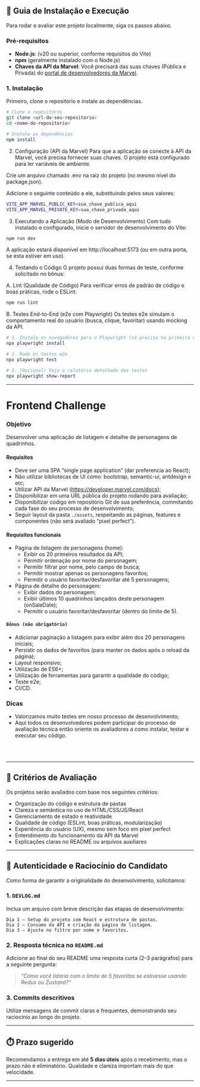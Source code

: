 ## 🚀 Guia de Instalação e Execução

Para rodar e avaliar este projeto localmente, siga os passos abaixo.

### Pré-requisitos
* **Node.js**: (v20 ou superior, conforme requisitos do Vite)
* **npm** (geralmente instalado com o Node.js)
* **Chaves da API da Marvel**: Você precisará das suas chaves (Pública e Privada) do [portal de desenvolvedores da Marvel](https://developer.marvel.com/).

### 1. Instalação

Primeiro, clone o repositório e instale as dependências.

```bash
# Clone o repositório
git clone <url-do-seu-repositorio>
cd <nome-do-repositorio>

# Instale as dependências
npm install
```

2. Configuração (API da Marvel)
Para que a aplicação se conecte à API da Marvel, você precisa fornecer suas chaves. O projeto está configurado para ler variáveis de ambiente.

Crie um arquivo chamado .env na raiz do projeto (no mesmo nível do package.json).

Adicione o seguinte conteúdo a ele, substituindo pelos seus valores:
```bash
VITE_APP_MARVEL_PUBLIC_KEY=sua_chave_publica_aqui
VITE_APP_MARVEL_PRIVATE_KEY=sua_chave_privada_aqui
```

3. Executando a Aplicação (Modo de Desenvolvimento)
Com tudo instalado e configurado, inicie o servidor de desenvolvimento do Vite:

```bash
npm run dev
```
A aplicação estará disponível em http://localhost:5173 (ou em outra porta, se esta estiver em uso).

4. Testando o Código
O projeto possui duas formas de teste, conforme solicitado no bônus:

A. Lint (Qualidade de Código)
Para verificar erros de padrão de código e boas práticas, rode o ESLint:
```bash
npm run lint
```

B. Testes End-to-End (e2e com Playwright)
Os testes e2e simulam o comportamento real do usuário (busca, clique, favoritar) usando mocking da API.

```bash
# 1. Instale os navegadores para o Playwright (só precisa na primeira vez)
npx playwright install

# 2. Rode os testes e2e
npx playwright test

# 3. (Opcional) Veja o relatório detalhado dos testes
npx playwright show-report
```

---

# Frontend Challenge

### Objetivo
Desenvolver uma aplicação de listagem e detalhe de personagens de quadrinhos.

#### Requisitos
- Deve ser uma SPA “single page application” (dar preferencia ao React);
- Não utilizar bibliotecas de UI como: bootstrap, semantic-ui, antdesign e etc;
- Utilizar API da Marvel (https://developer.marvel.com/docs);
- Disponibilizar em uma URL pública do projeto rodando para avaliação;
- Disponibilizar código em repositório Git de sua preferência, commitando cada fase do seu processo de desenvolvimento;
- Seguir layout da pasta `./assets`, respeitando as páginas, features e componentes (não será avaliado “pixel perfect”).

#### Requisitos funcionais
- Página de listagem de personagens (home):
  - Exibir os 20 primeiros resultados da API;
  - Permitir ordenação por nome do personagem;
  - Permitir filtrar por nome, pelo campo de busca;
  - Permitir mostrar apenas os personagens favoritos;
  - Permitir o usuário favoritar/desfavoritar até 5 personagens;
- Página de detalhe do personagem:
  - Exibir dados do personagem;
  - Exibir últimos 10 quadrinhos lançados deste personagem (onSaleDate);
  - Permitir o usuário favoritar/desfavoritar (dentro do limite de 5).
  
#### `Bônus (não obrigatório)`
- Adicionar paginação a listagem para exibir além dos 20 personagens iniciais;
- Persistir os dados de favoritos (para manter os dados após o reload da página);
- Layout responsivo;
- Utilização de ES6+;
- Utilização de ferramentas para garantir a qualidade do código;
- Teste e2e;
- CI/CD.

### Dicas
- Valorizamos muito testes em nosso processo de desenvolvimento;
- Aqui todos os desenvolvedores podem participar do processo de avaliação técnica então oriente os avaliadores a como instalar, testar e executar seu código.

<br/>
<br/>

---

## 🧠 Critérios de Avaliação

Os projetos serão avaliados com base nos seguintes critérios:

- Organização do código e estrutura de pastas
- Clareza e semântica no uso de HTML/CSS/JS/React
- Gerenciamento de estado e reatividade
- Qualidade de código (ESLint, boas práticas, modularização)
- Experiência do usuário (UX), mesmo sem foco em pixel perfect
- Entendimento do funcionamento da API da Marvel
- Explicações claras no README ou arquivos auxiliares

---

## 🧪 Autenticidade e Raciocínio do Candidato

Como forma de garantir a originalidade do desenvolvimento, solicitamos:

### 1. `DEVLOG.md`
Inclua um arquivo com breve descrição das etapas de desenvolvimento:
```
Dia 1 – Setup do projeto com React e estrutura de pastas.
Dia 2 – Consumo da API e criação da página de listagem.
Dia 3 – Ajuste no filtro por nome e favoritos.
```

### 2. Resposta técnica no `README.md`
Adicione ao final do seu README uma resposta curta (2–3 parágrafos) para a seguinte pergunta:

> *"Como você lidaria com o limite de 5 favoritos se estivesse usando Redux ou Zustand?"*

### 3. Commits descritivos
Utilize mensagens de commit claras e frequentes, demonstrando seu raciocínio ao longo do projeto.

---

## ⏱️ Prazo sugerido

Recomendamos a entrega em até **5 dias úteis** após o recebimento, mas o prazo não é eliminatório. Qualidade e clareza importam mais do que velocidade.

---

